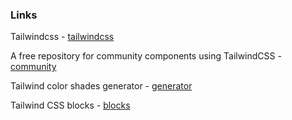 ### Links

Tailwindcss - [tailwindcss](https://tailwindcss.com/)

A free repository for community
components using TailwindCSS - [community](https://tailwindcomponents.com/)

Tailwind color shades generator - [generator](https://tnt.studio/tailwind/shades/generator)

Tailwind CSS blocks - [blocks](https://blocks.wickedtemplates.com/)
